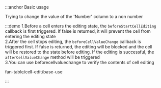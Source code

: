 :::anchor Basic usage

Trying to change the value of the 'Number' column to a non number

:::demo 1.Before a cell enters the editing state, the `beforeStartCellEditing` callback is first triggered. If false is returned, it will prevent the cell from entering the editing state<br>2.After the cell stops editing, the `beforeCellValueChange` callback is triggered first. If false is returned, the editing will be blocked and the cell will be restored to the state before editing. If the editing is successful, the `afterCellValueChange` method will be triggered<br>3.You can use beforecellvaluechange to verify the contents of cell editing

fan-table/cell-edit/base-use

:::
